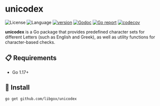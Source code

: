 # unicodex

![License](https://img.shields.io/badge/license-Apache2.0-green)
![Language](https://img.shields.io/badge/Language-Go-blue.svg)
[![version](https://img.shields.io/github/v/tag/libgox/unicodex?label=release&color=blue)](https://github.com/libgox/unicodex/releases)
[![Godoc](http://img.shields.io/badge/docs-go.dev-blue.svg?style=flat-square)](https://pkg.go.dev/github.com/libgox/unicodex)
[![Go report](https://goreportcard.com/badge/github.com/libgox/unicodex)](https://goreportcard.com/report/github.com/libgox/unicodex)
[![codecov](https://codecov.io/gh/libgox/unicodex/branch/main/graph/badge.svg)](https://codecov.io/gh/libgox/unicodex)

**unicodex** is a Go package that provides predefined character sets for different Letters (such as English and Greek), as well as utility functions for character-based checks.

## 📋 Requirements

- Go 1.17+

## 🚀 Install

```
go get github.com/libgox/unicodex
```
